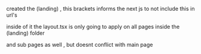 created the (landing) , this brackets informs the next js to not include this in url's 

inside of it the layout.tsx is only going to apply on all pages inside the (landing) folder

and sub pages as well , but doesnt conflict with main page 


